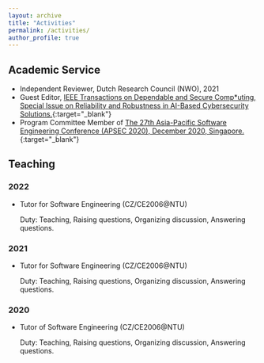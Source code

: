 ```yaml
---
layout: archive
title: "Activities"
permalink: /activities/
author_profile: true
---
```


## Academic Service
* Independent Reviewer, Dutch Research Council (NWO), 2021
* Guest Editor, [IEEE Transactions on Dependable and Secure Comp*uting, Special Issue on Reliability and Robustness in AI-Based Cybersecurity Solutions.](https://www.computer.org/digital-library/journals/tq/call-for-papers-special-issue-on-reliability-and-robustness-in-ai-based-cybersecurity-solutions){:target="_blank"}
* Program Committee Member of [The 27th Asia-Pacific Software Engineering Conference (APSEC 2020), December 2020, Singapore.](https://formal-analysis.com/apsec/2020/){:target="_blank"}

###

## Teaching
### 2022
* Tutor for Software Engineering (CZ/CE2006@NTU)

  Duty: Teaching, Raising questions, Organizing discussion, Answering questions.

### 2021
* Tutor for Software Engineering (CZ/CE2006@NTU)

  Duty: Teaching, Raising questions, Organizing discussion, Answering questions.

### 2020
* Tutor of Software Engineering (CZ/CE2006@NTU)

  Duty: Teaching, Raising questions, Organizing discussion, Answering questions.